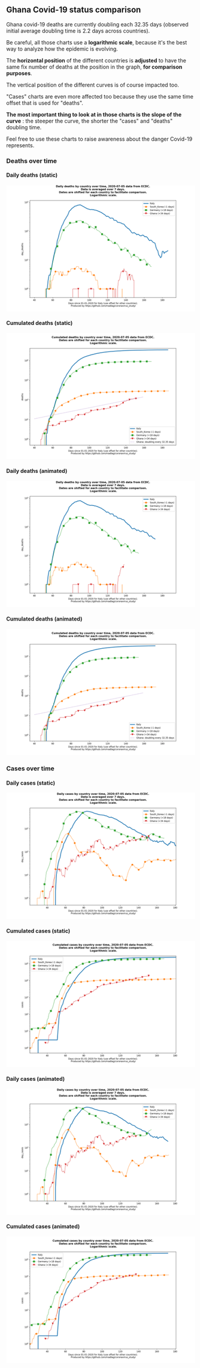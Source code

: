 ## Ghana Covid-19 status comparison 

Ghana covid-19 deaths are currently doubling each 32.35 days (observed initial average doubling time is 2.2 days across countries).



Be careful, all those charts use a **logarithmic scale**, because it's the best way to analyze how the epidemic is evolving.
 
The **horizontal position** of the different countries is **adjusted** to have the same fix number of deaths at the position in the graph, **for comparison purposes**.

The vertical position of the different curves is of course impacted too.

"Cases" charts are even more affected too because they use the same time offset that is used for "deaths".

**The most important thing to look at in those charts is the slope of the curve** : the steeper the curve, the shorter the "cases" and "deaths" doubling time.

Feel free to use these charts to raise awareness about the danger Covid-19 represents. 


 
### Deaths over time
 
#### Daily deaths (static)
![Ghana covid-19 daily deaths static chart](https://raw.githubusercontent.com/madlag/coronavirus_study/master/notebooks/graphs/2020-07-05/countries/Ghana/2020-07-05_Ghana_day_deaths.png "Ghana covid-19 day_deaths static chart")   
 
#### Cumulated deaths (static)
![Ghana covid-19 cumulated deaths static chart](https://raw.githubusercontent.com/madlag/coronavirus_study/master/notebooks/graphs/2020-07-05/countries/Ghana/2020-07-05_Ghana_deaths.png "Ghana covid-19 deaths static chart")   
 
#### Daily deaths (animated)
![Ghana covid-19 daily deaths animated chart](https://raw.githubusercontent.com/madlag/coronavirus_study/master/notebooks/graphs/2020-07-05/countries/Ghana/2020-07-05_Ghana_day_deaths.gif "Ghana covid-19 day_deaths animated chart")   
 
#### Cumulated deaths (animated)
![Ghana covid-19 cumulated deaths animated chart](https://raw.githubusercontent.com/madlag/coronavirus_study/master/notebooks/graphs/2020-07-05/countries/Ghana/2020-07-05_Ghana_deaths.gif "Ghana covid-19 deaths animated chart")   

 
### Cases over time
 
#### Daily cases (static)
![Ghana covid-19 daily cases static chart](https://raw.githubusercontent.com/madlag/coronavirus_study/master/notebooks/graphs/2020-07-05/countries/Ghana/2020-07-05_Ghana_day_cases.png "Ghana covid-19 day_cases static chart")   
 
#### Cumulated cases (static)
![Ghana covid-19 cumulated cases static chart](https://raw.githubusercontent.com/madlag/coronavirus_study/master/notebooks/graphs/2020-07-05/countries/Ghana/2020-07-05_Ghana_cases.png "Ghana covid-19 cases static chart")   
 
#### Daily cases (animated)
![Ghana covid-19 daily cases animated chart](https://raw.githubusercontent.com/madlag/coronavirus_study/master/notebooks/graphs/2020-07-05/countries/Ghana/2020-07-05_Ghana_day_cases.gif "Ghana covid-19 day_cases animated chart")   
 
#### Cumulated cases (animated)
![Ghana covid-19 cumulated cases animated chart](https://raw.githubusercontent.com/madlag/coronavirus_study/master/notebooks/graphs/2020-07-05/countries/Ghana/2020-07-05_Ghana_cases.gif "Ghana covid-19 cases animated chart")   

